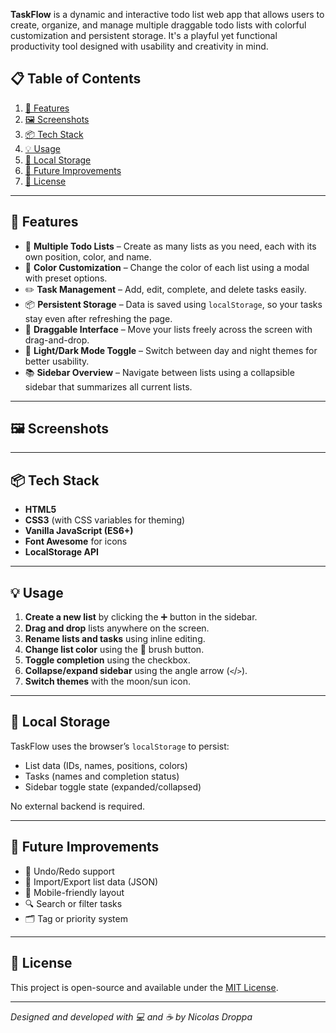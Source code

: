 **TaskFlow** is a dynamic and interactive todo list web app that allows users to create, organize, and manage multiple draggable todo lists with colorful customization and persistent storage. It's a playful yet functional productivity tool designed with usability and creativity in mind.

## 📋 Table of Contents
1. [🚀 Features](#features)
2. [🖼️ Screenshots](#screenshots)
3. [📦 Tech Stack](#tech-stack)
4. [💡 Usage](#usage)
5. [💾 Local Storage](#local-storage)
6. [📌 Future Improvements](#future-improvements)
7. [📜 License](#license)

---

## 🚀 Features

- 📝 **Multiple Todo Lists** – Create as many lists as you need, each with its own position, color, and name.
- 🎨 **Color Customization** – Change the color of each list using a modal with preset options.
- ✏️ **Task Management** – Add, edit, complete, and delete tasks easily.
- 📦 **Persistent Storage** – Data is saved using `localStorage`, so your tasks stay even after refreshing the page.
- 🎯 **Draggable Interface** – Move your lists freely across the screen with drag-and-drop.
- 🌙 **Light/Dark Mode Toggle** – Switch between day and night themes for better usability.
- 📚 **Sidebar Overview** – Navigate between lists using a collapsible sidebar that summarizes all current lists.

---

## 🖼️ Screenshots

---

## 📦 Tech Stack

- **HTML5**
- **CSS3** (with CSS variables for theming)
- **Vanilla JavaScript (ES6+)**
- **Font Awesome** for icons
- **LocalStorage API**

---

## 💡 Usage

1. **Create a new list** by clicking the ➕ button in the sidebar.
2. **Drag and drop** lists anywhere on the screen.
3. **Rename lists and tasks** using inline editing.
4. **Change list color** using the 🎨 brush button.
5. **Toggle completion** using the checkbox.
6. **Collapse/expand sidebar** using the angle arrow (`<`/`>`).
7. **Switch themes** with the moon/sun icon.

---

## 💾 Local Storage

TaskFlow uses the browser’s `localStorage` to persist:
- List data (IDs, names, positions, colors)
- Tasks (names and completion status)
- Sidebar toggle state (expanded/collapsed)

No external backend is required.

---

## 📌 Future Improvements

- 🔁 Undo/Redo support
- 🔄 Import/Export list data (JSON)
- 📱 Mobile-friendly layout
- 🔍 Search or filter tasks
- 🗂️ Tag or priority system

---

## 📜 License

This project is open-source and available under the [MIT License](LICENSE).

---

_Designed and developed with 💻 and ☕ by Nicolas Droppa_  
